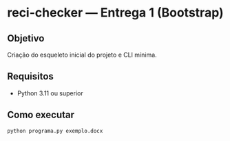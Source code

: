 # reci-checker — Entrega 1 (Bootstrap)

## Objetivo
Criação do esqueleto inicial do projeto e CLI mínima.

## Requisitos
- Python 3.11 ou superior

## Como executar
```bash
python programa.py exemplo.docx
